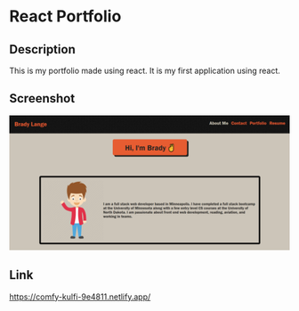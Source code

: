 # React Portfolio 

## Description
This is my portfolio made using react. It is my first application using react.

## Screenshot
![App screenshot](./src/images/appScreenshot.PNG)

## Link
https://comfy-kulfi-9e4811.netlify.app/